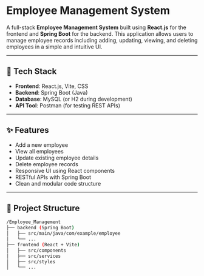 # Employee Management System

A full-stack **Employee Management System** built using **React.js** for the frontend and **Spring Boot** for the backend. This application allows users to manage employee records including adding, updating, viewing, and deleting employees in a simple and intuitive UI.

---

## 🔧 Tech Stack

- **Frontend**: React.js, Vite, CSS
- **Backend**: Spring Boot (Java)
- **Database**: MySQL (or H2 during development)
- **API Tool**: Postman (for testing REST APIs)

---

## ✨ Features

- Add a new employee
- View all employees
- Update existing employee details
- Delete employee records
- Responsive UI using React components
- RESTful APIs with Spring Boot
- Clean and modular code structure

---

## 📁 Project Structure

```bash
/Employee_Management
├── backend (Spring Boot)
│   ├── src/main/java/com/example/employee
│   └── ...
├── frontend (React + Vite)
│   ├── src/components
│   ├── src/services
│   ├── src/styles
│   └── ...
